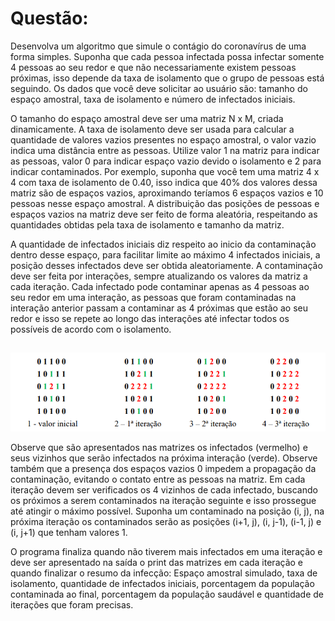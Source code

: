 

<h1> Questão: </h1>

<p>

Desenvolva um algoritmo que simule o contágio do coronavírus de uma forma simples. Suponha que cada pessoa infectada possa infectar somente 4 pessoas ao seu redor e que não necessariamente existem pessoas próximas, isso depende da taxa de isolamento que o grupo de pessoas está seguindo. Os dados
que você deve solicitar ao usuário são: tamanho do espaço amostral, taxa de isolamento e número de infectados iniciais.

O tamanho do espaço amostral deve ser uma matriz N x M, criada dinamicamente. A taxa de isolamento deve ser usada para calcular a quantidade de valores vazios presentes no espaço amostral, o valor vazio indica uma distância entre as pessoas.
Utilize valor 1 na matriz para indicar as pessoas, valor 0 para indicar espaço vazio devido o isolamento e 2 para indicar contaminados. Por exemplo, suponha que você tem uma matriz 4 x 4 com taxa de isolamento de 0.40, isso indica que 40% dos valores dessa matriz são de espaços vazios, aproximando teríamos 6 espaços vazios e 10 pessoas nesse espaço amostral. A distribuição das posições de pessoas e espaços vazios na matriz deve ser feito de forma aleatória, respeitando as quantidades obtidas pela taxa de isolamento e tamanho da matriz.

A quantidade de infectados iniciais diz respeito ao inicio da contaminação dentro desse espaço, para facilitar limite ao máximo 4 infectados iniciais, a posição desses infectados deve ser obtida aleatoriamente. A contaminação deve ser feita por interações, sempre atualizando os valores da matriz a cada iteração. Cada infectado pode contaminar apenas as 4 pessoas ao seu redor em uma interação, as pessoas que foram contaminadas na interação anterior passam a contaminar as 4 próximas que estão ao seu redor e isso se repete ao longo das
interações até infectar todos os possíveis de acordo com o isolamento.

<h2 align="center"> <img align="center" alt="interações" height="" width="" src="./image/01.png" /> </h2>

Observe que são apresentados nas matrizes os infectados (vermelho) e seus vizinhos que serão infectados na próxima interação (verde). Observe também que a presença dos espaços vazios 0 impedem a propagação da contaminação, evitando o contato entre as pessoas na matriz. Em cada iteração devem ser verificados os 4 vizinhos de cada infectado, buscando os próximos a serem contaminados na iteração seguinte e isso prossegue até atingir o máximo possível. Suponha um contaminado na posição (i, j), na próxima iteração os contaminados serão as posições (i+1, j), (i, j-1), (i-1, j) e (i, j+1) que tenham valores 1.

O programa finaliza quando não tiverem mais infectados em uma iteração e deve ser apresentado na saída o print das matrizes em cada iteração e quando finalizar o resumo da infecção: Espaço amostral simulado, taxa de isolamento, quantidade de infectados iniciais, porcentagem da população contaminada ao final, porcentagem da população saudável e quantidade de iterações que foram precisas.

</p>

